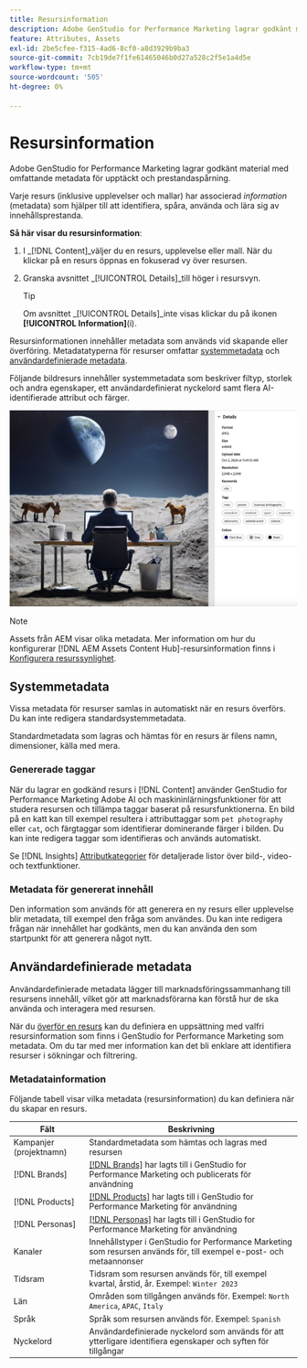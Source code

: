 ```yaml
---
title: Resursinformation
description: Adobe GenStudio for Performance Marketing lagrar godkänt material med omfattande metadata för sökbarhet och prestandaspårning.
feature: Attributes, Assets
exl-id: 2be5cfee-f315-4ad6-8cf0-a8d3929b9ba3
source-git-commit: 7cb19de7f1fe61465046b0d27a528c2f5e1a4d5e
workflow-type: tm+mt
source-wordcount: '505'
ht-degree: 0%

---
```


# Resursinformation

Adobe GenStudio for Performance Marketing lagrar godkänt material med omfattande metadata för upptäckt och prestandaspårning.

Varje resurs (inklusive upplevelser och mallar) har associerad _information_ (metadata) som hjälper till att identifiera, spåra, använda och lära sig av innehållsprestanda.

**Så här visar du resursinformation**:

1. I _[!DNL Content]_väljer du en resurs, upplevelse eller mall. När du klickar på en resurs öppnas en fokuserad vy över resursen.

1. Granska avsnittet _[!UICONTROL Details]_till höger i resursvyn.

   >[!TIP]
   >
   >Om avsnittet _[!UICONTROL Details]_inte visas klickar du på ikonen **[!UICONTROL Information]**(i).

Resursinformationen innehåller metadata som används vid skapande eller överföring. Metadatatyperna för resurser omfattar [systemmetadata](#system-metadata) och [användardefinierade metadata](#user-defined-metadata).

Följande bildresurs innehåller systemmetadata som beskriver filtyp, storlek och andra egenskaper, ett användardefinierat nyckelord samt flera AI-identifierade attribut och färger.

![information om en resurs med flera taggar](/help/assets/content-asset-details.png)

>[!NOTE]
>
>Assets från AEM visar olika metadata. Mer information om hur du konfigurerar [!DNL AEM Assets Content Hub]-resursinformation finns i [Konfigurera resurssynlighet](connect-aem-repo.md#step-4-configure-asset-visibility).

## Systemmetadata

Vissa metadata för resurser samlas in automatiskt när en resurs överförs. Du kan inte redigera standardsystemmetadata.

Standardmetadata som lagras och hämtas för en resurs är filens namn, dimensioner, källa med mera.

### Genererade taggar

När du lagrar en godkänd resurs i [!DNL Content] använder GenStudio for Performance Marketing Adobe AI och maskininlärningsfunktioner för att studera resursen och tillämpa taggar baserat på resursfunktionerna. En bild på en katt kan till exempel resultera i attributtaggar som `pet photography` eller `cat`, och färgtaggar som identifierar dominerande färger i bilden. Du kan inte redigera taggar som identifieras och används automatiskt.

Se [!DNL Insights] [Attributkategorier](/help/user-guide/insights/attribute-category.md) för detaljerade listor över bild-, video- och textfunktioner.

### Metadata för genererat innehåll

Den information som används för att generera en ny resurs eller upplevelse blir metadata, till exempel den fråga som användes. Du kan inte redigera frågan när innehållet har godkänts, men du kan använda den som startpunkt för att generera något nytt.

## Användardefinierade metadata

Användardefinierade metadata lägger till marknadsföringssammanhang till resursens innehåll, vilket gör att marknadsförarna kan förstå hur de ska använda och interagera med resursen.

När du [överför en resurs](/help/user-guide/content/manage-assets.md#add-assets) kan du definiera en uppsättning med valfri resursinformation som finns i GenStudio for Performance Marketing som metadata. Om du tar med mer information kan det bli enklare att identifiera resurser i sökningar och filtrering.

### Metadatainformation

Följande tabell visar vilka metadata (resursinformation) du kan definiera när du skapar en resurs.

| Fält | Beskrivning |
| ------------- | ----------- |
| Kampanjer (projektnamn) | Standardmetadata som hämtas och lagras med resursen |
| [!DNL Brands] | [[!DNL Brands]](/help/user-guide/guidelines/brands.md) har lagts till i GenStudio for Performance Marketing och publicerats för användning |
| [!DNL Products] | [[!DNL Products]](/help/user-guide/guidelines/products.md) har lagts till i GenStudio for Performance Marketing för användning |
| [!DNL Personas] | [[!DNL Personas]](/help/user-guide/guidelines/personas.md) har lagts till i GenStudio for Performance Marketing för användning |
| Kanaler | Innehållstyper i GenStudio for Performance Marketing som resursen används för, till exempel e-post- och metaannonser |
| Tidsram | Tidsram som resursen används för, till exempel kvartal, årstid, år. Exempel: `Winter 2023` |
| Län | Områden som tillgången används för. Exempel: `North America`, `APAC`, `Italy` |
| Språk | Språk som resursen används för. Exempel: `Spanish` |
| Nyckelord | Användardefinierade nyckelord som används för att ytterligare identifiera egenskaper och syften för tillgångar |

<!-- ## History

Expand the _[!UICONTROL History]_ section to view a timeline of approvals and activity.

list other activity, show screenshot?
-->
